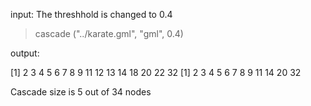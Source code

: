 input: The threshhold is changed to 0.4

> cascade ("../karate.gml", "gml", 0.4)

output:

[1]  2  3  4  5  6  7  8  9 11 12 13 14 18 20 22 32
[1]  2  3  4  5  6  7  8  9 11 14 20 32

Cascade size is 5 out of 34 nodes
